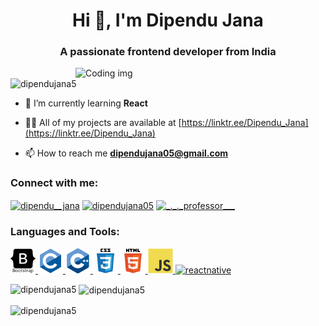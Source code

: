 <h1 align="center">Hi 👋, I'm Dipendu Jana</h1>
<h3 align="center">A passionate frontend developer from India</h3>
<img src="https://camo.githubusercontent.com/5ddf73ad3a205111cf8c686f687fc216c2946a75005718c8da5b837ad9de78c9/68747470733a2f2f7468756d62732e6766796361742e636f6d2f4576696c4e657874446576696c666973682d736d616c6c2e676966" alt="Coding img" align="right"  width="400" >

<p align="left"> <img src="https://komarev.com/ghpvc/?username=dipendujana5&label=Profile%20views&color=0e75b6&style=flat" alt="dipendujana5" /> </p>

<p align="left">

- 🌱 I’m currently learning **React**

- 👨‍💻 All of my projects are available at [https://linktr.ee/Dipendu_Jana](https://linktr.ee/Dipendu_Jana)

- 📫 How to reach me **dipendujana05@gmail.com**

<h3 align="left">Connect with me:</h3>
<!-- <img src="https://camo.githubusercontent.com/5ddf73ad3a205111cf8c686f687fc216c2946a75005718c8da5b837ad9de78c9/68747470733a2f2f7468756d62732e6766796361742e636f6d2f4576696c4e657874446576696c666973682d736d616c6c2e676966" alt="Coding img" align="right"  width="400" >
<p align="left"> -->
<a href="https://codepen.io/dipendu__jana" target="blank"><img align="center" src="https://raw.githubusercontent.com/rahuldkjain/github-profile-readme-generator/master/src/images/icons/Social/codepen.svg" alt="dipendu__jana" height="30" width="40" /></a>
<a href="https://twitter.com/dipendujana05" target="blank"><img align="center" src="https://raw.githubusercontent.com/rahuldkjain/github-profile-readme-generator/master/src/images/icons/Social/twitter.svg" alt="dipendujana05" height="30" width="40" /></a>
<a href="https://instagram.com/_._._professor___" target="blank"><img align="center" src="https://raw.githubusercontent.com/rahuldkjain/github-profile-readme-generator/master/src/images/icons/Social/instagram.svg" alt="_._._professor___" height="30" width="40" /></a>
</p>

<h3 align="left">Languages and Tools:</h3>
<p align="left"> <a href="https://getbootstrap.com" target="_blank" rel="noreferrer"> <img src="https://raw.githubusercontent.com/devicons/devicon/master/icons/bootstrap/bootstrap-plain-wordmark.svg" alt="bootstrap" width="40" height="40"/> </a> <a href="https://www.cprogramming.com/" target="_blank" rel="noreferrer"> <img src="https://raw.githubusercontent.com/devicons/devicon/master/icons/c/c-original.svg" alt="c" width="40" height="40"/> </a> <a href="https://www.w3schools.com/cpp/" target="_blank" rel="noreferrer"> <img src="https://raw.githubusercontent.com/devicons/devicon/master/icons/cplusplus/cplusplus-original.svg" alt="cplusplus" width="40" height="40"/> </a> <a href="https://www.w3schools.com/css/" target="_blank" rel="noreferrer"> <img src="https://raw.githubusercontent.com/devicons/devicon/master/icons/css3/css3-original-wordmark.svg" alt="css3" width="40" height="40"/> </a> <a href="https://www.w3.org/html/" target="_blank" rel="noreferrer"> <img src="https://raw.githubusercontent.com/devicons/devicon/master/icons/html5/html5-original-wordmark.svg" alt="html5" width="40" height="40"/> </a> <a href="https://developer.mozilla.org/en-US/docs/Web/JavaScript" target="_blank" rel="noreferrer"> <img src="https://raw.githubusercontent.com/devicons/devicon/master/icons/javascript/javascript-original.svg" alt="javascript" width="40" height="40"/> </a> <a href="https://reactnative.dev/" target="_blank" rel="noreferrer"> <img src="https://reactnative.dev/img/header_logo.svg" alt="reactnative" width="40" height="40"/> </a> </p>

<p><img align="left" src="https://github-readme-stats.vercel.app/api/top-langs?username=dipendujana5&show_icons=true&locale=en&layout=compact" alt="dipendujana5" /></p>

<p>&nbsp;<img align="center" src="https://github-readme-stats.vercel.app/api?username=dipendujana5&show_icons=true&locale=en" alt="dipendujana5" /></p>

<p><img align="center" src="https://github-readme-streak-stats.herokuapp.com/?user=dipendujana5&" alt="dipendujana5" /></p>

